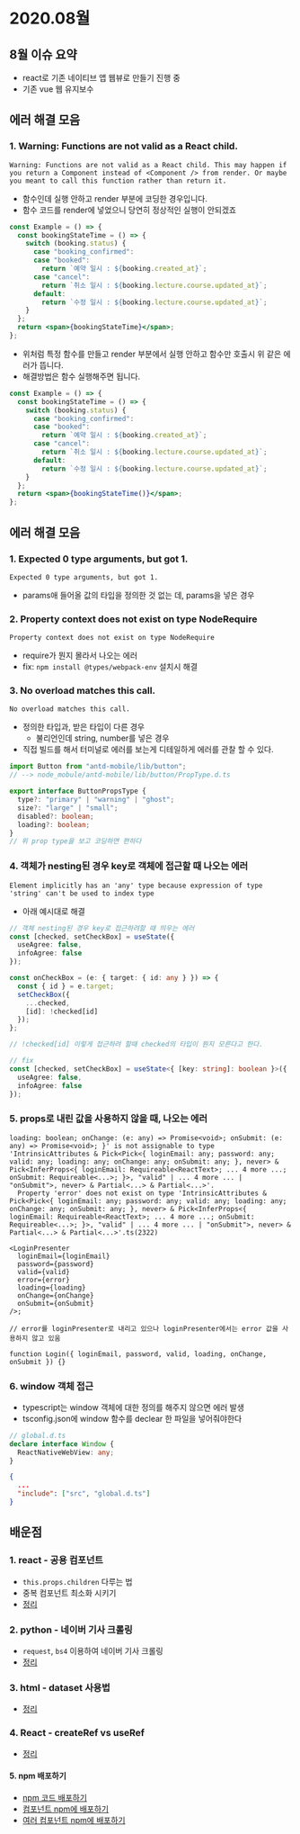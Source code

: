 # 2020.08월

## 8월 이슈 요약

- react로 기존 네이티브 앱 웹뷰로 만들기 진행 중
- 기존 vue 웹 유지보수

## 에러 해결 모음

### 1. Warning: Functions are not valid as a React child.

```
Warning: Functions are not valid as a React child. This may happen if you return a Component instead of <Component /> from render. Or maybe you meant to call this function rather than return it.
```

- 함수인데 실행 안하고 render 부분에 코딩한 경우입니다.
- 함수 코드를 render에 넣었으니 당연히 정상적인 실행이 안되겠죠

```jsx
const Example = () => {
  const bookingStateTime = () => {
    switch (booking.status) {
      case "booking_confirmed":
      case "booked":
        return `예약 일시 : ${booking.created_at}`;
      case "cancel":
        return `취소 일시 : ${booking.lecture.course.updated_at}`;
      default:
        return `수정 일시 : ${booking.lecture.course.updated_at}`;
    }
  };
  return <span>{bookingStateTime}</span>;
};
```

- 위처럼 특정 함수를 만들고 render 부분에서 실행 안하고 함수만 호출시 위 같은 에러가 뜹니다.
- 해결방법은 함수 실행해주면 됩니다.

```jsx
const Example = () => {
  const bookingStateTime = () => {
    switch (booking.status) {
      case "booking_confirmed":
      case "booked":
        return `예약 일시 : ${booking.created_at}`;
      case "cancel":
        return `취소 일시 : ${booking.lecture.course.updated_at}`;
      default:
        return `수정 일시 : ${booking.lecture.course.updated_at}`;
    }
  };
  return <span>{bookingStateTime()}</span>;
};
```

## 에러 해결 모음

### 1. Expected 0 type arguments, but got 1.

```
Expected 0 type arguments, but got 1.
```

- params애 들어올 값의 타입을 정의한 것 없는 데, params을 넣은 경우

### 2. Property context does not exist on type NodeRequire

```
Property context does not exist on type NodeRequire
```

- require가 뭔지 몰라서 나오는 에러
- fix: `npm install @types/webpack-env` 설치시 해결

### 3. No overload matches this call.

```
No overload matches this call.
```

- 정의한 타입과, 받은 타입이 다른 경우
  - 불리언인데 string, number를 넣은 경우
- 직접 빌드를 해서 터미널로 에러를 보는게 디테일하게 에러를 관찰 할 수 있다.

```ts
import Button from "antd-mobile/lib/button";
// --> node_mobule/antd-mobile/lib/button/PropType.d.ts

export interface ButtonPropsType {
  type?: "primary" | "warning" | "ghost";
  size?: "large" | "small";
  disabled?: boolean;
  loading?: boolean;
}
// 위 prop type을 보고 코딩하면 편하다
```

### 4. 객체가 nesting된 경우 key로 객체에 접근할 때 나오는 에러

```
Element implicitly has an 'any' type because expression of type 'string' can't be used to index type

```

- 아래 예시대로 해결

```ts
// 객체 nesting된 경우 key로 접근하려할 때 띄우는 에러
const [checked, setCheckBox] = useState({
  useAgree: false,
  infoAgree: false
});

const onCheckBox = (e: { target: { id: any } }) => {
  const { id } = e.target;
  setCheckBox({
    ...checked,
    [id]: !checked[id]
  });
};

// !checked[id] 이렇게 접근하려 할때 checked의 타입이 뭔지 모른다고 한다.

// fix
const [checked, setCheckBox] = useState<{ [key: string]: boolean }>({
  useAgree: false,
  infoAgree: false
});
```

### 5. props로 내린 값을 사용하지 않을 때, 나오는 에러

```
loading: boolean; onChange: (e: any) => Promise<void>; onSubmit: (e: any) => Promise<void>; }' is not assignable to type 'IntrinsicAttributes & Pick<Pick<{ loginEmail: any; password: any; valid: any; loading: any; onChange: any; onSubmit: any; }, never> & Pick<InferProps<{ loginEmail: Requireable<ReactText>; ... 4 more ...; onSubmit: Requireable<...>; }>, "valid" | ... 4 more ... | "onSubmit">, never> & Partial<...> & Partial<...>'.
  Property 'error' does not exist on type 'IntrinsicAttributes & Pick<Pick<{ loginEmail: any; password: any; valid: any; loading: any; onChange: any; onSubmit: any; }, never> & Pick<InferProps<{ loginEmail: Requireable<ReactText>; ... 4 more ...; onSubmit: Requireable<...>; }>, "valid" | ... 4 more ... | "onSubmit">, never> & Partial<...> & Partial<...>'.ts(2322)
```

```tsx
<LoginPresenter
  loginEmail={loginEmail}
  password={password}
  valid={valid}
  error={error}
  loading={loading}
  onChange={onChange}
  onSubmit={onSubmit}
/>;

// error를 loginPresenter로 내리고 있으나 loginPresenter에서는 error 값을 사용하지 않고 있움

function Login({ loginEmail, password, valid, loading, onChange, onSubmit }) {}
```

### 6. window 객체 접근

- typescript는 window 객체에 대한 정의를 해주지 않으면 에러 발생
- tsconfig.json에 window 함수를 declear 한 파일을 넣어줘야한다

```ts
// global.d.ts
declare interface Window {
  ReactNativeWebView: any;
}
```

```json
{
  ...
  "include": ["src", "global.d.ts"]
}
```

## 배운점

### 1. react - 공용 컴포넌트

- `this.props.children` 다루는 법
- 중복 컴포넌트 최소화 시키기
- [정리](https://kyounghwan01.github.io/blog/React/common-component/)

### 2. python - 네이버 기사 크롤링

- `request`, `bs4` 이용하여 네이버 기사 크롤링
- [정리](https://kyounghwan01.github.io/blog/기타/python/naver-news-crawling/)

### 3. html - dataset 사용법

- [정리](https://kyounghwan01.github.io/blog/기타/html/dataset/)

### 4. React - createRef vs useRef

- [정리](https://kyounghwan01.github.io/blog/React/useRef-createRef/)

#### 5. npm 배포하기

- [npm 코드 배포하기](https://kyounghwan01.github.io/blog/etc/make-npm/publish-npm/)
- [컴포넌트 npm에 배포하기](https://kyounghwan01.github.io/blog/etc/make-npm/publish-npm-react-component/)
- [여러 컴포넌트 npm에 배포하기](https://kyounghwan01.github.io/blog/etc/make-npm/publish-npm-react-multi-component/)

<Comment />
